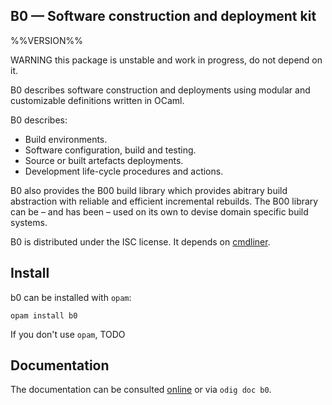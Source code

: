 B0 — Software construction and deployment kit
-------------------------------------------------------------------------------
%%VERSION%%

WARNING this package is unstable and work in progress, do not depend on it. 

B0 describes software construction and deployments using modular and
customizable definitions written in OCaml.

B0 describes:

* Build environments.
* Software configuration, build and testing.
* Source or built artefacts deployments.
* Development life-cycle procedures and actions.

B0 also provides the B00 build library which provides abitrary build
abstraction with reliable and efficient incremental rebuilds. The B00
library can be – and has been – used on its own to devise domain
specific build systems.

B0 is distributed under the ISC license. It depends on [cmdliner][cmdliner].

[cmdliner]: https://erratique.ch/software/cmdliner

## Install

b0 can be installed with `opam`:

    opam install b0

If you don't use `opam`, TODO

## Documentation

The documentation can be consulted [online][doc] or via `odig doc b0`.

[doc]: http://erratique.ch/software/b0/doc
